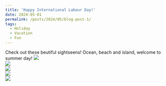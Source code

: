 ```yaml
---
title: 'Happy International Labour Day!'
date: 2024-05-01
permalink: /posts/2024/05/blog-post-1/
tags:
  - Holiday
  - Vacation
  - Fun
---
```


Check out these beutiful sightseens! Ocean, beach and island, welcome to summer day!
<img src='/images/20240501-2.png'>  
<img src='/images/20240501-5.png'>  
<img src='/images/20240501-3.png'>  
<img src='/images/20240501-4.png'>  
<img src='/images/20240501-1.png'>
